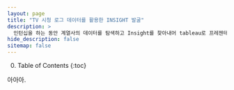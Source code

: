 ```yaml
---
layout: page
title: "TV 시청 로그 데이터를 활용한 INSIGHT 발굴"
description: >
  인턴십을 하는 동안 계열사의 데이터를 탐색하고 Insight를 찾아내어 tableau로 프레젠테이션하였습니다.
hide_description: false
sitemap: false
---
```


0. Table of Contents
{:toc}

아아아.